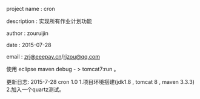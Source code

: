 project name : cron

description : 实现所有作业计划功能

author : zouruijin

date : 2015-07-28

email : zrj@eeepay.cn/rjzou@qq.com

使用 eclipse maven debug - > tomcat7:run 。

更新日志:
 2015-7-28 cron 1.0
   1.项目环境搭建(jdk1.8 , tomcat 8 , maven 3.3.3)
   2.加入一个quartz测试。
   
